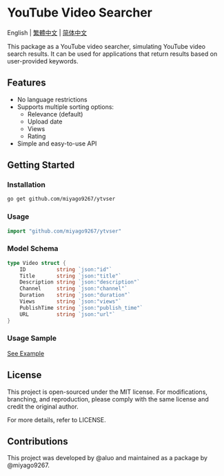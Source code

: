 # YouTube Video Searcher

English | [繁體中文](https://github.com/miyago9267/ytvser/blob/master/docs/zh_tw.md) | [简体中文](https://github.com/miyago9267/ytvser/blob/master/docs/zh_cn.md)

This package as a YouTube video searcher, simulating YouTube video search results. It can be used for applications that return results based on user-provided keywords.

## Features

- No language restrictions
- Supports multiple sorting options:
  - Relevance (default)
  - Upload date
  - Views
  - Rating
- Simple and easy-to-use API

## Getting Started

### Installation

```bash
go get github.com/miyago9267/ytvser
```

### Usage

```go
import "github.com/miyago9267/ytvser"
```

### Model Schema

```go
type Video struct {
    ID          string `json:"id"`
    Title       string `json:"title"`
    Description string `json:"description"`
    Channel     string `json:"channel"`
    Duration    string `json:"duration"`
    Views       string `json:"views"`
    PublishTime string `json:"publish_time"`
    URL         string `json:"url"`
}
```

### Usage Sample

[See Example](https://github.com/miyago9267/ytvser/blob/main/cmd/main.go)

## License

This project is open-sourced under the MIT license. For modifications, branching, and reproduction, please comply with the same license and credit the original author.

For more details, refer to LICENSE.

## Contributions

This project was developed by @aluo and maintained as a package by @miyago9267.

